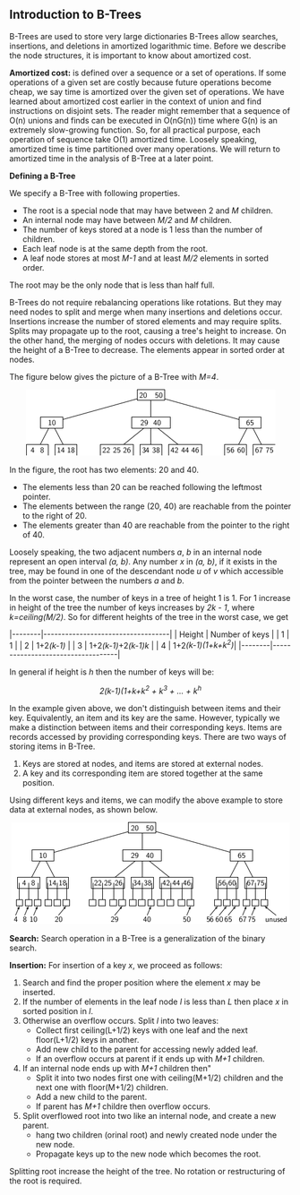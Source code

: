 ## Introduction to B-Trees

B-Trees are used to store very large dictionaries B-Trees allow searches, insertions, and deletions in amortized 
logarithmic time. Before we describe the node structures, it is important to know about amortized cost. 

<strong>Amortized cost:</strong> is defined over a sequence or a set of operations. If some operations of a given set are costly because future operations become cheap, 
we say time is amortized over the given set of operations. We have learned about amortized cost earlier in the 
context of union and find instructions on disjoint sets. The reader might remember that a sequence 
of O(n) unions and finds can be executed in O(nG(n)) time where G(n) is an extremely slow-growing function. So, 
for all practical purpose, each operation of sequence take O(1) amortized time. Loosely speaking, amortized time is time 
partitioned over many operations. We will return to amortized time in the analysis of B-Tree at a later point.


<strong>Defining a B-Tree</strong>

We specify a B-Tree with following properties.

- The root is a special node that may have between 2 and <i>M</i> children. 
- An internal node may have between <i>M/2</i> and <i>M</i> children.
- The number of keys stored at a node is 1 less than the number of children.  
- Each leaf node is at the same depth from the root.
- A leaf node stores at most <i>M-1</i> and at least <i>M/2</i> elements in sorted order. 

The root may be the only node that is less than half full.

B-Trees do not require rebalancing operations like rotations. But they may need nodes to split and merge when many 
insertions and deletions occur. Insertions increase the number of stored elements and may require splits. Splits may propagate up
to the root, causing a tree's height to increase. On the other hand, the merging of nodes occurs with deletions. It may cause
the height of a B-Tree to decrease. The elements appear in sorted order at nodes. 

The figure below gives the picture of a B-Tree with <i>M=4</i>. 

<p style="text-align:center;"><img src="../images/bTreeEx1.png"></p>

In the figure, the root has two elements: 20 and 40.
- The elements less than 20 can be reached following the leftmost pointer. 
- The elements between the range (20, 40) are reachable from the pointer to the right of 20. 
- The elements greater than 40 are reachable from the pointer to the right of 40. 

Loosely speaking, the two adjacent numbers <i>a</i>, <i>b</i> in an internal node represent an open interval <i>(a, b)</i>. 
Any number <i>x</i> in <i>(a, b)</i>, if it exists in the tree, may be found in one of the descendant node <i>u</i> of <i>v</i> which 
accessible from the pointer between the numbers <i>a</i> and  <i>b</i>.  

In the worst case, the number of keys in a tree of height 1 is 1. For 1 increase in height of the tree the number of keys 
increases by <i>2k - 1</i>, where <i>k=ceiling(M/2)</i>. So for different heights of the tree in the worst case, we get

<p style="text-align:center;">
   
|--------|-----------------------------------|
| Height | Number of keys                    |
|   1    | 1                                 |
|   2    | 1+2<i>(k-1)</i>                   |
|   3    | 1+2<i>(k-1)</i>+2<i>(k-1)k</i>    |
|   4    | 1+2<i>(k-1)(1+k+k<sup>2</sup>)</i>|
|--------|-----------------------------------|

</p>

In general if height is <i>h</i> then the number of keys will be:

<p style="text-align:center;">
<i>2(k-1)(1+k+k<sup>2</sup> + k<sup>3</sup> + ... + k<sup>h</sup></i>
</p>

In the example given above, we don't distinguish between items and their key. Equivalently, an item and its key are the same. 
However, typically we make a distinction between items and their corresponding keys. Items are records accessed by 
providing corresponding keys. There are two ways of storing items in B-Tree. 

1. Keys are stored at nodes, and items are stored at external nodes. 
2. A key and its corresponding item are stored together at the same position.  

Using different keys and items, we can modify the above example to store data at external nodes, as shown below. 

<p style="text-align:center;"><img src="../images/bTreeEx2.png"></p>

<strong>Search:</strong> Search operation in a B-Tree is a generalization
of the binary search. 

<strong>Insertion:</strong> For insertion of a key <i>x</i>, we proceed as  follows:

1. Search and find the proper position where the element <i>x</i> may be inserted.
2. If the number of elements in the leaf node <i>l</i> is less than <i>L</i> 
   then place <i>x</i> in sorted position in <i>l</i>. 
3. Otherwise an overflow occurs. Split <i>l</i> into two leaves:
   - Collect first ceiling(L+1/2) keys with one leaf and the next 
     floor(L+1/2) keys in another. 
   - Add new child to the parent for accessing newly added leaf. 
   - If an overflow occurs at parent if it ends up with <i>M+1</i> 
     children. 
4. If an internal node ends up with <i>M+1</i> children then"
   - Split it into two nodes first one with ceiling(M+1/2) children
     and the next one with floor(M+1/2) children.
   - Add a new child to the parent. 
   - If parent has <i>M+1</i> childre then overflow occurs.
5. Split overflowed root into two like an internal node, and create
   a new parent. 
   - hang two children (orinal root) and newly created node under
     the new node.
   - Propagate keys up to the new node which becomes the root. 

Splitting root increase the height of the tree. No rotation or restructuring of the root is required. 
